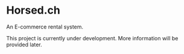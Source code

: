 # Horsed.ch
An E-commerce rental system.


This project is currently under development. More information will be provided later. 
